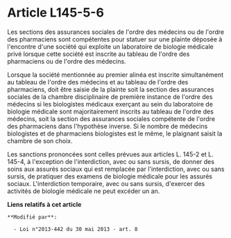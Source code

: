 # Article L145-5-6

Les sections des assurances sociales de l'ordre des médecins ou de l'ordre des pharmaciens sont compétentes pour statuer sur
une plainte déposée à l'encontre d'une société qui exploite un laboratoire de biologie médicale privé lorsque cette société
est inscrite au tableau de l'ordre des pharmaciens ou de l'ordre des médecins. 

Lorsque la société mentionnée au premier alinéa est inscrite simultanément au tableau de l'ordre des médecins et au tableau
de l'ordre des pharmaciens, doit être saisie de la plainte soit la section des assurances sociales de la chambre
disciplinaire de première instance de l'ordre des médecins si les biologistes médicaux exerçant au sein du laboratoire de
biologie médicale sont majoritairement inscrits au tableau de l'ordre des médecins, soit la section des assurances sociales
compétente de l'ordre des pharmaciens dans l'hypothèse inverse. Si le nombre de médecins biologistes et de pharmaciens
biologistes est le même, le plaignant saisit la chambre de son choix. 

Les sanctions prononcées sont celles prévues aux articles L. 145-2 et L. 145-4, à l'exception de l'interdiction, avec ou sans
sursis, de donner des soins aux assurés sociaux qui est remplacée par l'interdiction, avec ou sans sursis, de pratiquer des
examens de biologie médicale pour les assurés sociaux. L'interdiction temporaire, avec ou sans sursis, d'exercer des
activités de biologie médicale ne peut excéder un an.

**Liens relatifs à cet article**

	**Modifié par**:

	  - Loi n°2013-442 du 30 mai 2013 - art. 8

